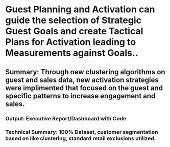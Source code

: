 # Guest Planning and Activation can guide the selection of Strategic Guest Goals and create Tactical Plans for Activation leading to Measurements against Goals..  
## Summary: Through new clustering algorithms on guest and sales data, new activation strategies were implimented that focused on the guest and specific patterns to increase engagement and sales.  
### Output: Executive Report/Dashboard with Code 
### Technical Summary: 100% Dataset, customer segmentation based on like clustering, standard retail exclusions utilized. 
